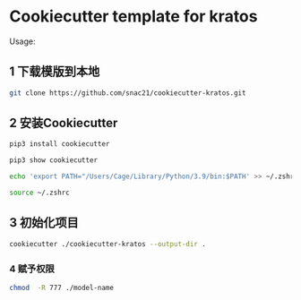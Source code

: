 # Cookiecutter template for kratos
Usage:

## 1 下载模版到本地
```bash
git clone https://github.com/snac21/cookiecutter-kratos.git

```

## 2 安装Cookiecutter
```bash
pip3 install cookiecutter

pip3 show cookiecutter

echo 'export PATH="/Users/Cage/Library/Python/3.9/bin:$PATH' >> ~/.zshrc

source ~/.zshrc

```

## 3 初始化项目
```bash
cookiecutter ./cookiecutter-kratos --output-dir .
```

### 4 赋予权限
```bash
chmod  -R 777 ./model-name    
```

